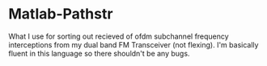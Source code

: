# Matlab-Pathstr
What I use for sorting out recieved of ofdm subchannel frequency interceptions from my dual band FM Transceiver (not flexing). I'm basically fluent in this language so there shouldn't be any bugs.
